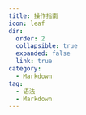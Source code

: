 ```yaml
---
title: 操作指南
icon: leaf
dir:
  order: 2
  collapsible: true
  expanded: false
  link: true
category:
  - Markdown
tag:
  - 语法
  - Markdown
---
```


